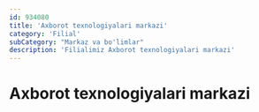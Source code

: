 ```yaml
---
id: 934080
title: 'Axborot texnologiyalari markazi'
category: 'Filial'
subCategory: "Markaz va bo'limlar"
description: 'Filialimiz Axborot texnologiyalari markazi'
---
```


# Axborot texnologiyalari markazi
